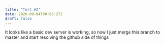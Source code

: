 ```yaml
---
title: "Test #2"
date: 2020-09-04T00:03:27Z
draft: false
---
```


It looks like a basic dev server is working, so now I just merge this branch to master and start resolving the github side of things